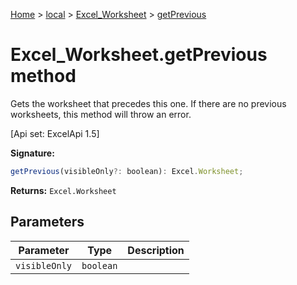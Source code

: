 [Home](./index) &gt; [local](local.md) &gt; [Excel\_Worksheet](local.excel_worksheet.md) &gt; [getPrevious](local.excel_worksheet.getprevious.md)

# Excel\_Worksheet.getPrevious method

Gets the worksheet that precedes this one. If there are no previous worksheets, this method will throw an error. 

 \[Api set: ExcelApi 1.5\]

**Signature:**
```javascript
getPrevious(visibleOnly?: boolean): Excel.Worksheet;
```
**Returns:** `Excel.Worksheet`

## Parameters

|  Parameter | Type | Description |
|  --- | --- | --- |
|  `visibleOnly` | `boolean` |  |


